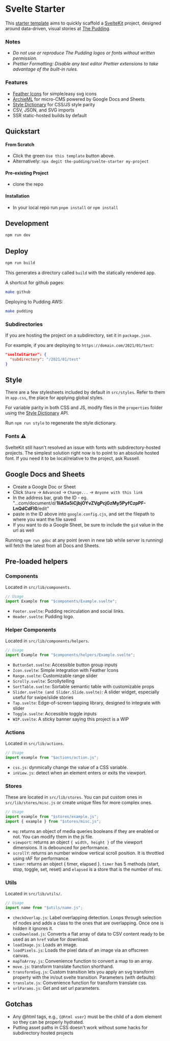 # Svelte Starter

This [starter template](https://github.com/the-pudding/svelte-starter) aims to quickly scaffold a [SvelteKit](https://kit.svelte.dev/) project, designed around data-driven, visual stories at [The Pudding](https://pudding.cool).

### Notes
* _Do not use or reproduce The Pudding logos or fonts without written permission._
* _Prettier Formatting: Disable any text editor Prettier extensions to take advantage of the built-in rules._

### Features

- [Feather Icons](https://github.com/feathericons/feather) for simple/easy svg icons
- [ArchieML](http://archieml.org/) for micro-CMS powered by Google Docs and Sheets
- [Style Dictionary](https://amzn.github.io/style-dictionary/) for CSS/JS style parity
- CSV, JSON, and SVG imports
- SSR static-hosted builds by default

## Quickstart
#### From Scratch
* Click the green `Use this template` button above.
* Alternatively: `npx degit the-pudding/svelte-starter my-project`

#### Pre-existing Project
* clone the repo

#### Installation
* In your local repo run `pnpm install` or `npm install`

## Development

```bash
npm run dev
```

## Deploy
```bash
npm run build
```

This generates a directory called `build` with the statically rendered app.

A shortcut for github pages:
```bash
make github
```

Deploying to Pudding AWS:
```bash
make pudding
```

### Subdirectories
If you are hosting the project on a subdirectory, set it in `package.json`.

For example, if you are deploying to `https://domain.com/2021/01/test`:

```json
"svelteStarter": {
  "subdirectory": "/2021/01/test"
}
```

## Style

There are a few stylesheets included by default in `src/styles`. Refer to them in `app.css`, the place for applying global styles.

For variable parity in both CSS and JS, modify files in the `properties` folder using the [Style Dictionary](https://amzn.github.io/style-dictionary/) API.

Run `npm run style` to regenerate the style dictionary.

### Fonts ⚠️
SvelteKit still hasn't resolved an issue with fonts with subdirectory-hosted projects. The simplest solution right now is to point to an absolute hosted font. If you need it to be local/relative to the project, ask Russell.


## Google Docs and Sheets

* Create a Google Doc or Sheet
* Click `Share` -> `Advanced` -> `Change...` -> `Anyone with this link`
* In the address bar, grab the ID - eg. "...com/document/d/**1IiA5a5iCjbjOYvZVgPcjGzMy5PyfCzpPF-LnQdCdFI0**/edit"
* paste in the ID above into `google.config.cjs`, and set the filepath to where you want the file saved
* If you want to do a Google Sheet, be sure to include the `gid` value in the url as well

Running `npm run gdoc` at any point (even in new tab while server is running) will fetch the latest from all Docs and Sheets.

## Pre-loaded helpers

### Components

Located in `src/lib/components`.

```js
// Usage
import Example from "$components/Example.svelte";
```

* `Footer.svelte`: Pudding recirculation and social links.
* `Header.svelte`: Pudding logo.

### Helper Components

Located in `src/lib/components/helpers`.

```js
// Usage
import Example from "$components/helpers/Example.svelte";
```

* `ButtonSet.svelte`: Accessible button group inputs
* `Icon.svelte`: Simple integration with Feather Icons
* `Range.svelte`: Customizable range slider
* `Scrolly.svelte`: Scrollytelling
* `SortTable.svelte`: Sortable semantic table with customizable props
* `Slider.svelte (and Slider.Slide.svelte)`: A slider widget, especially useful for swipe/slide stories
* `Tap.svelte`: Edge-of-screen tapping library, designed to integrate with slider
* `Toggle.svelte`: Accessible toggle inputs
* `WIP.svelte`: A sticky banner saying this project is a WIP

### Actions

Located in `src/lib/actions`.

```js
// Usage
import example from "$actions/action.js";
```

* `css.js`: dynmically change the value of a CSS variable.
* `inView.js`: detect when an element enters or exits the viewport.

### Stores

These are located in `src/lib/stores`. You can put custom ones in `src/lib/stores/misc.js` or create unique files for more complex ones.

```js
// Usage
import example from "$stores/example.js";
import { example } from "$stores/misc.js";
```

* `mq`: returns an object of media queries booleans if they are enabled or not. You can modify them in the js file.
* `viewport`: returns an object `{ width, height }` of the viewport dimensions. It is debounced for performance.
* `scrollY`: returns an number window vertical scroll position. It is throttled using rAF for performance.
* `timer`: returns an object { timer, elapsed }. `timer` has 5 methods (start, stop, toggle, set, reset) and `elapsed` is a store that is the number of ms.

### Utils

Located in `src/lib/utils/`.

```js
// Usage
import name from "$utils/name.js";
```

* `checkOverlap.js`: Label overlapping detection. Loops through selection of nodes and adds a class to the ones that are overlapping. Once one is hidden it ignores it.
* `csvDownload.js`: Converts a flat array of data to CSV content ready to be used as an `href` value for download.
* `loadImage.js`: Loads an image.
* `loadPixels.js`: Loads the pixel data of an image via an offscreen canvas.
* `mapToArray.js`: Convenience function to convert a map to an array.
* `move.js`: transform translate function shorthand.
* `transformSvg.js`: Custom transition lets you apply an svg transform property with the in/out svelte transition. Parameters (with defaults):
* `translate.js`: Convenience function for transform translate css.
* `urlParams.js`: Get and set url parameters.

## Gotchas

* Any @html tags, e.g., `{@html user}` must be the child of a dom element so they can be properly hydrated.
* Putting asset paths in CSS doesn't work without some hacks for subdirectory hosted projects
